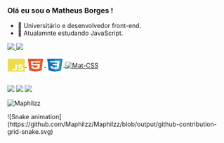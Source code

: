 ### Olá eu sou o Matheus Borges !


- 🔭 Universitário e desenvolvedor front-end.
- 🌱 Atualamnte estudando JavaScript.

 <a href="https://github.com/Maphilzz">
  <img height="180em" src="https://github-readme-stats.vercel.app/api?username=Maphilzz&show_icons=true&theme=dark&include_all_commits=true&count_private=true"/>
  <img height="180em" src="https://github-readme-stats.vercel.app/api/top-langs/?username=Maphilzz&layout=compact&langs_count=7&theme=dracula"/>
</div>
<div style="display: inline_block"><br>
  <img align="center" alt="Mat-Js" height="30" width="40" src="https://raw.githubusercontent.com/devicons/devicon/master/icons/javascript/javascript-plain.svg">
  <img align="center" alt="Mat-HTML" height="30" width="40" src="https://raw.githubusercontent.com/devicons/devicon/master/icons/html5/html5-original.svg">
  <img align="center" alt="Mat-CSS" height="30" width="40" src="https://raw.githubusercontent.com/devicons/devicon/master/icons/css3/css3-original.svg">
  <img align="center" alt="Mat-CSS" height="30" width="40" src="https://cdn.jsdelivr.net/gh/devicons/devicon/icons/cplusplus/cplusplus-original.svg" />
 
</div>

##



<div> 
  <a href="https://www.instagram.com/matheusborges_sb/" target="_blank"><img src="https://img.shields.io/badge/-Instagram-%23E4405F?style=for-the-badge&logo=instagram&logoColor=white" target="_blank"></a>
 <a href="https://discord.com/users/Matheuzin#1554" target="_blank"><img src="https://img.shields.io/badge/Discord-7289DA?style=for-the-badge&logo=discord&logoColor=white" target="_blank"></a> 
  <a href="https://www.linkedin.com/in/matheus-de-souza-borges-960673249/" target="_blank"><img src="https://img.shields.io/badge/-LinkedIn-%230077B5?style=for-the-badge&logo=linkedin&logoColor=white" target="_blank"></a> 

  
</div>

</div>
<div align="left"> 
  <p> <img src="https://komarev.com/ghpvc/?username=Maphilzz&label=Profile%20views&color=0e75b6&style=flat" alt="Maphilzz"/> </p>
  ![Snake animation](https://github.com/Maphilzz/Maphilzz/blob/output/github-contribution-grid-snake.svg)
</div>

